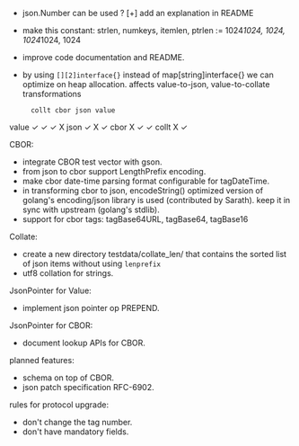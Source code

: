 * json.Number can be used ? [+] add an explanation in README
* make this constant:
     strlen, numkeys, itemlen, ptrlen := 1024*1024, 1024, 1024*1024, 1024
* improve code documentation and README.
* by using ``[][2]interface{}`` instead of map[string]interface{} we can
  optimize on heap allocation. affects value-to-json, value-to-collate
  transformations

        collt cbor json value
value     ✓     ✓    ✓    X
json            ✓    X    ✓
cbor            X    ✓    ✓
collt     X               ✓

CBOR:

* integrate CBOR test vector with gson.
* from json to cbor support LengthPrefix encoding.
* make cbor date-time parsing format configurable for tagDateTime.
* in transforming cbor to json, encodeString() optimized version of golang's
  encoding/json library is used (contributed by Sarath). keep it in sync with
  upstream (golang's stdlib).
* support for cbor tags: tagBase64URL, tagBase64, tagBase16

Collate:

* create a new directory testdata/collate_len/ that contains the sorted list of json
  items without using `lenprefix`
* utf8 collation for strings.

JsonPointer for Value:

* implement json pointer op PREPEND.

JsonPointer for CBOR:

* document lookup APIs for CBOR.

planned features:

* schema on top of CBOR.
* json patch specification RFC-6902.

rules for protocol upgrade:

* don't change the tag number.
* don't have mandatory fields.
